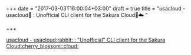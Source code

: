 +++
date = "2017-03-03T16:00:04+03:00"
draft = true
title = "usacloud - usacloud:rabbit: : Unofficial CLI client for the Sakura Cloud:cherry_blossom::cloud: "

+++

<p><a href="https://t.co/cfwFLZ1uVc">usacloud - usacloud:rabbit: : "Unofficial" CLI client for the Sakura Cloud:cherry_blossom::cloud: </a></p>
